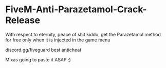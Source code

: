 # FiveM-Anti-Parazetamol-Crack-Release
With respect to eternity, peace of shit kiddo, get the Parazetamol method for free only when it is injected in the game menu

discord.gg/fiveguard best anticheat

Mixas going to paste it ASAP :)
